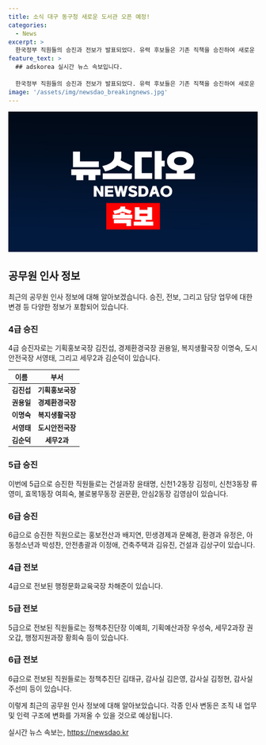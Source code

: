```yaml
---
title: 소식 대구 동구청 새로운 도서관 오픈 예정!
categories:
  - News
excerpt: >
  한국정부 직원들의 승진과 전보가 발표되었다. 유력 후보들은 기존 직책을 승진하여 새로운 책임을 맡게 되었으며, 이에 따라 전보 후보들도 새로운 도전이 기다리게 되었다. 해당 인사 발표는 정부 내부에서의 변화와 함께 외부에서도 큰 관심을 끌고 있다.
feature_text: >
  ## adskorea 실시간 뉴스 속보입니다.

  한국정부 직원들의 승진과 전보가 발표되었다. 유력 후보들은 기존 직책을 승진하여 새로운 책임을 맡게 되었으며, 이에 따라 전보 후보들도 새로운 도전이 기다리게 되었다. 해당 인사 발표는 정부 내부에서의 변화와 함께 외부에서도 큰 관심을 끌고 있다.
image: '/assets/img/newsdao_breakingnews.jpg'
---
```


<p><img src="/assets/img/newsdao_breakingnews.jpg" alt="adskorea 속보" /></p>

<h2 data-ke-size="size26">공무원 인사 정보</h2>

<p data-ke-size="size16">최근의 공무원 인사 정보에 대해 알아보겠습니다. 승진, 전보, 그리고 담당 업무에 대한 변경 등 다양한 정보가 포함되어 있습니다.</p>

<h3>4급 승진</h3>

<p data-ke-size="size16">4급 승진자로는 기획홍보국장 김진섭, 경제환경국장 권용일, 복지생활국장 이명숙, 도시안전국장 서영태, 그리고 세무2과 김순덕이 있습니다.</p>

<table>
<thead>
<tr>
<th>이름</th>
<th>부서</th>
</tr>
</thead>
<tbody>
<tr>
<td style="text-align: center; height: 17px;"><b>김진섭</b></td>
<td style="text-align: center; height: 17px;"><b>기획홍보국장</b></td>
</tr>
<tr>
<td style="text-align: center; height: 17px;"><b>권용일</b></td>
<td style="text-align: center; height: 17px;"><b>경제환경국장</b></td>
</tr>
<tr>
<td style="text-align: center; height: 17px;"><b>이명숙</b></td>
<td style="text-align: center; height: 17px;"><b>복지생활국장</b></td>
</tr>
<tr>
<td style="text-align: center; height: 17px;"><b>서영태</b></td>
<td style="text-align: center; height: 17px;"><b>도시안전국장</b></td>
</tr>
<tr>
<td style="text-align: center; height: 17px;"><b>김순덕</b></td>
<td style="text-align: center; height: 17px;"><b>세무2과</b></td>
</tr>
</tbody>
</table>

<h3>5급 승진</h3>

<p data-ke-size="size16">이번에 5급으로 승진한 직원들로는 건설과장 윤태명, 신천1·2동장 김정미, 신천3동장 류영미, 효목1동장 여희숙, 불로봉무동장 권문환, 안심2동장 김영삼이 있습니다.</p>

<h3>6급 승진</h3>

<p data-ke-size="size16">6급으로 승진한 직원으로는 홍보전산과 배지연, 민생경제과 문혜경, 환경과 유정은, 아동청소년과 박성찬, 안전총괄과 이정애, 건축주택과 김유진, 건설과 김상구이 있습니다.</p>

<h3>4급 전보</h3>

<p data-ke-size="size16">4급으로 전보된 행정문화교육국장 차해준이 있습니다.</p>

<h3>5급 전보</h3>

<p data-ke-size="size16">5급으로 전보된 직원들로는 정책추진단장 이예희, 기획예산과장 우성숙, 세무2과장 권오갑, 행정지원과장 황희숙 등이 있습니다.</p>

<h3>6급 전보</h3>

<p data-ke-size="size16">6급으로 전보된 직원들로는 정책추진단 김태규, 감사실 김은영, 감사실 김정현, 감사실 주선미 등이 있습니다.</p>

<p data-ke-size="size16">이렇게 최근의 공무원 인사 정보에 대해 알아보았습니다. 각종 인사 변동은 조직 내 업무 및 인력 구조에 변화를 가져올 수 있을 것으로 예상됩니다.</p>
실시간 뉴스 속보는, <a href="https://newsdao.kr" rel="dofollow">https://newsdao.kr</a>


